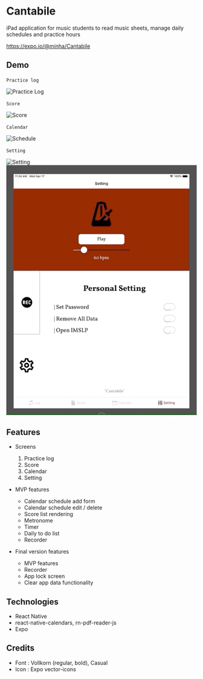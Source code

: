 # Cantabile

iPad application for music students to read music sheets, manage daily schedules and practice hours

https://expo.io/@minha/Cantabile

## Demo

`Practice log`

![Practice Log](practice_log.gif)

`Score`

![Score](score.gif)

`Calendar`

![Schedule](schedule.gif)

`Setting`

![Setting](setting_1.gif)
![Setting_password](setting_2.gif)

## Features

- Screens

  1. Practice log
  2. Score
  3. Calendar
  4. Setting

- MVP features

  - Calendar schedule add form
  - Calendar schedule edit / delete
  - Score list rendering
  - Metronome
  - Timer
  - Daily to do list
  - Recorder

- Final version features
  - MVP features
  - Recorder
  - App lock screen
  - Clear app data functionality

## Technologies

- React Native
- react-native-calendars, rn-pdf-reader-js
- Expo

## Credits

- Font : Vollkorn (regular, bold), Casual
- Icon : Expo vector-icons
